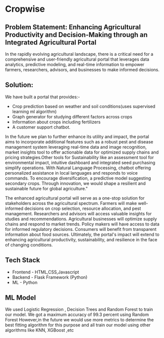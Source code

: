 # Cropwise

## Problem Statement: Enhancing Agricultural Productivity and Decision-Making through an Integrated Agricultural Portal
In the rapidly evolving agricultural landscape, there is a critical need for a comprehensive and user-friendly agricultural portal that leverages data analytics, predictive modeling, and real-time information to empower farmers, researchers, advisors, and businesses to make informed decisions.

## Solution: 
We have built a portal that provides:-
* Crop prediction based on weather and soil conditions(uses supervised learning ml algorithm)
* Graph generator for studying different factors across crops
* Information about crops including fertilizers
*  A customer support chatbot.

In the future we plan to further enhance its utility and impact, the portal aims to incorporate additional features such as a robust pest and disease management system leveraging real-time data and image recognition, market insights tool to offer actionable data for optimized supply chains and pricing strategies.Other tools for Sustainability like an assessment tool for environmental impact, intuitive dashboard and integrated seed purchasing simplify operations. With Natural Language Processing, chatbot offering personalized assistance in local languages and responds to voice commands. To encourage diversification, a predictive model suggesting secondary crops. Through innovation, we would shape a resilient and sustainable future for global agriculture."

The enhanced agricultural portal will serve as a one-stop solution for stakeholders across the agricultural spectrum. Farmers will make well-informed decisions on crop selection, resource allocation, and pest management. Researchers and advisors will access valuable insights for studies and recommendations. Agricultural businesses will optimize supply chains and respond to market trends. Policy makers will have access to data for informed regulatory decisions. Consumers will benefit from transparent information about food sources. Ultimately, the portal's impact will extend to enhancing agricultural productivity, sustainability, and resilience in the face of changing conditions.

## Tech Stack
* Frontend - HTML,CSS,Javascript
* Backend - Flask Framework (Python)
* ML - Python

## ML Model 
We used Logistic Regression , Decision Trees and Random Forest to train our model.
We got a maximum accuracy of 99.3 percent using Random Forest
However,in the future we would use more metrics to determine the best fitting algorithm for this purpose and all train our model using other algorithms like KNN, XGBoost ,etc


